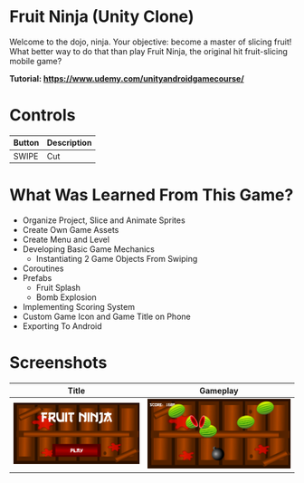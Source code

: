 # Fruit Ninja (Unity Clone)
Welcome to the dojo, ninja. Your objective: become a master of slicing fruit! What better way to do that than play Fruit Ninja, the original hit fruit-slicing mobile game?

**Tutorial: https://www.udemy.com/unityandroidgamecourse/**

# Controls
Button | Description
------ | -----------
SWIPE | Cut

# What Was Learned From This Game?
- Organize Project, Slice and Animate Sprites
- Create Own Game Assets
- Create Menu and Level
- Developing Basic Game Mechanics
    - Instantiating 2 Game Objects From Swiping
- Coroutines
- Prefabs
    - Fruit Splash
    - Bomb Explosion
- Implementing Scoring System
- Custom Game Icon and Game Title on Phone
- Exporting To Android

# Screenshots
Title | Gameplay
:---: | :------:
<img src="/Assets/Screenshots/Title.jpg"> | <img src="/Assets/Screenshots/Gameplay.jpg">
